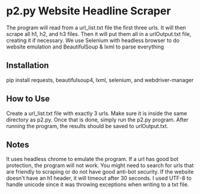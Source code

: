 # p2.py Website Headline Scraper
The program will read from a url_list.txt file the first three urls. It will then scrape all h1, h2, and h3 files. Then it will put them all in a urlOutput.txt file, creating it if necessary. We use Selenium with headless browser to do website emulation and BeautifulSoup & lxml to parse everything

## Installation
pip install requests, beautifulsoup4, lxml, selenium, and webdriver-manager

## How to Use
Create a url_list.txt file with exactly 3 urls. Make sure it is inside the same directory as p2.py. Once that is done, simply run the p2.py program. After running the program, the results should be saved to urlOutput.txt.

## Notes
It uses headless chrome to emulate the program. If a url has good bot protection, the program will not work. You might need to search for urls that are friendly to scraping or do not have good anti-bot security. If the website doesn't have an h1 header, it will timeout after 30 seconds. I used UTF-8 to handle unicode since it was throwing exceptions when writing to a txt file.

